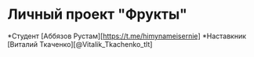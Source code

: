 # Личный проект "Фрукты"

*Студент [Аббязов Рустам][https://t.me/himynameisernie]
*Наставкник [Виталий Ткаченко][@Vitalik_Tkachenko_tlt]
